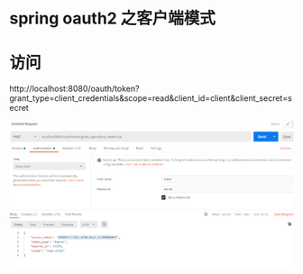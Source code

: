 # spring oauth2 之客户端模式

# 访问

http://localhost:8080/oauth/token?grant_type=client_credentials&scope=read&client_id=client&client_secret=secret

<img src="https://github.com/hb0730/spring-security-oauth2-example/blob/master/doc/client/client-01.png" alt="1" />

